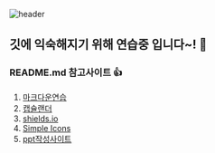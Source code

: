 ![header](https://capsule-render.vercel.app/api?type=slice&color=auto&height=300&section=header&text=Puding%20Jelly&fontSize=90)

## 깃에 익숙해지기 위해 연습중 입니다~! 👋

### README.md 참고사이트 👍

1. [마크다운연습](https://dillinger.io/)
2. [캡슐랜더](https://github.com/kyechan99/capsule-render)
3. [shields.io](https://shields.io/)
4. [Simple Icons](https://simpleicons.org/)
5. [ppt작성사이트](https://prezi.com/)

<!-- <img src="https://cdn.pixabay.com/photo/2015/04/01/20/36/pudding-702960__340.jpg" alt="pic" /> -->
















<!--
**PudingJelly/PudingJelly** is a ✨ _special_ ✨ repository because its `README.md` (this file) appears on your GitHub profile.

Here are some ideas to get you started:

- 🔭 I’m currently working on ...
- 🌱 I’m currently learning ...
- 👯 I’m looking to collaborate on ...
- 🤔 I’m looking for help with ...
- 💬 Ask me about ...
- 📫 How to reach me: ...
- 😄 Pronouns: ...
- ⚡ Fun fact: ...
-->
